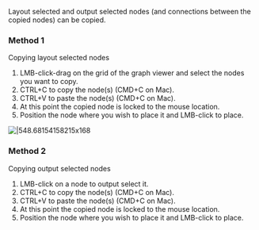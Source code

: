 Layout selected and output selected nodes (and connections between the copied nodes) can be copied.

### Method 1

Copying layout selected nodes

1. LMB-click-drag on the grid of the graph viewer and select the nodes you want to copy.
2. CTRL+C to copy the node(s) (CMD+C on Mac).
3. CTRL+V to paste the node(s) (CMD+C on Mac).
4. At this point the copied node is locked to the mouse location.
5. Position the node where you wish to place it and LMB-click to place.

![|548.68154158215x168](https://lh3.googleusercontent.com/tEyHFmbZQMxnLnXh9Qbcbp2bgVg84vvhE-_Xc2LduKE7YaqJzBxk5iHkciJ600NtnP-9s7Qvm_-_VSijod0Umqv8aGijmshO7P1m9wVQsC3rCvS3_sXCqJU0xH9xWfwXrrJsmjAOIcMdbDbevALaEoQSOZ9WoAeLKZP_B9QmB4WvNcs0xhsaHUHEzw)

### Method 2

Copying output selected nodes

1. LMB-click on a node to output select it.
2. CTRL+C to copy the node(s) (CMD+C on Mac).
3. CTRL+V to paste the node(s) (CMD+C on Mac).
4. At this point the copied node is locked to the mouse location.
5. Position the node where you wish to place it and LMB-click to place.